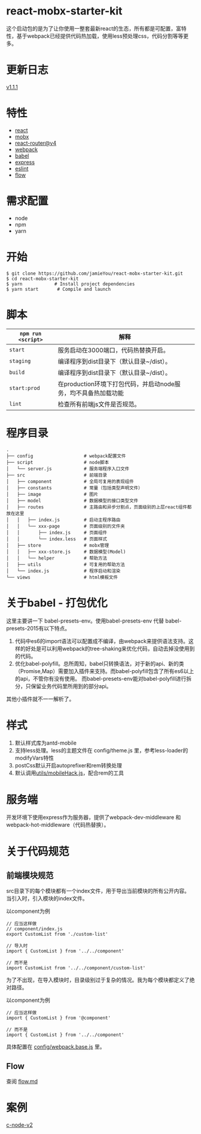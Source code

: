 # react-mobx-starter-kit

  这个启动包的是为了让你使用一整套最新react的生态，所有都是可配置，富特性，基于webpack已经提供代码热加载，使用less预处理css，代码分割等等更多。

# 更新日志
  [v1.1.1](docs/v1.1.1.md)

# 特性
  * [react](https://doc.react-china.org/)
  * [mobx](http://cn.mobx.js.org/)
  * [react-router@v4](http://reacttraining.cn/)
  * [webpack](https://doc.webpack-china.org/)
  * [babel](https://babeljs.cn/)
  * [express](http://www.expressjs.com.cn/)
  * [eslint](http://eslint.cn/)
  * [flow](https://flow.org/en/)

# 需求配置
  * node
  * npm
  * yarn

# 开始
```
$ git clone https://github.com/jamieYou/react-mobx-starter-kit.git
$ cd react-mobx-starter-kit
$ yarn            # Install project dependencies
$ yarn start       # Compile and launch
```

# 脚本
|`npm run <script>`|解释|
|------------------|-----------|
|`start`|服务启动在3000端口，代码热替换开启。|
|`staging`|编译程序到dist目录下（默认目录~/dist）。|
|`build`|编译程序到dist目录下（默认目录~/dist）。|
|`start:prod`|在production环境下打包代码，并启动node服务，均不具备热加载功能|
|`lint`|检查所有前端js文件是否规范。|

# 程序目录
```
.
├── config                   # webpack配置文件
├── script                   # node脚本
│   └── server.js            # 服务端程序入口文件
├── src                      # 前端目录
│   ├── component            # 全局可复用的表现组件
│   ├── constants            # 常量（包括类型声明文件）
│   ├── image                # 图片
│   ├── model                # 数据模型的接口类型文件
│   ├── routes               # 主路由和异步分割点，页面级别的上层react组件都放在这里
│   │   ├── index.js         # 启动主程序路由
│   │   └── xxx-page         # 页面级别的文件夹
│   │       ├── index.js     # 页面组件
│   │       └── index.less   # 页面样式
│   ├── store                # mobx管理
│   │   ├── xxx-store.js     # 数据模型(Model)
│   │   └── helper           # 帮助方法
│   ├── utils                # 可复用的帮助方法
│   └── index.js             # 程序启动和渲染 
└── views                    # html模板文件
```
  
# 关于babel - 打包优化
  这里主要讲一下 babel-presets-env。使用babel-presets-env 代替 babel-presets-2015有以下特点。
  
  1. 代码中es6的import语法可以配置成不编译，由webpack来提供语法支持。这样的好处是可以利用webpack的tree-shaking来优化代码，自动去掉没使用到的代码。
  2. 优化babel-polyfill。总所周知，babel只转换语法，对于新的api、新的类（Promise,Map）需要加入插件来支持。而babel-polyfill包含了所有es6以上的api，不管你有没有使用。
  而babel-presets-env能对babel-polyfill进行拆分，只保留业务代码里所用到的部分api。

  其他小插件就不一一解析了。

# 样式
  1. 默认样式库为antd-mobile
  2. 支持less处理。less的主题文件在 config/theme.js 里，参考less-loader的modifyVars特性
  3. postCss默认开启autoprefixer和rem转换处理
  4. 默认调用[utils/mobileHack.js](utils/mobileHack.js)，配合rem的工具

# 服务端
  开发环境下使用express作为服务器，提供了webpack-dev-middleware 和 webpack-hot-middleware（代码热替换）。

# 关于代码规范
## 前端模块规范
  src目录下的每个模块都有一个index文件，用于导出当前模块的所有公开内容。当引入时，引入模块的index文件。
  
  以component为例

  ```
  // 应当这样做
  // component/index.js
  export CustomList from './custom-list'

  // 导入时
  import { CustomList } from '../../component'
  
  // 而不是
  import CustomList from '../../component/custom-list'
  ```
  
  为了不出现，在导入模块时，目录级别过于复杂的情况。我为每个模块都定义了绝对路径。
  
  以component为例

  ```
  // 应当这样做
  import { CustomList } from '@component'
  
  // 而不是
  import { CustomList } from '../../component'
  ```

  具体配置在 [config/webpack.base.js](config/webpack.base.js#L20) 里。
  
## Flow
  查阅 [flow.md](docs/flow.md)

# 案例
  [c-node-v2](https://github.com/jamieYou/c-node-v2)
